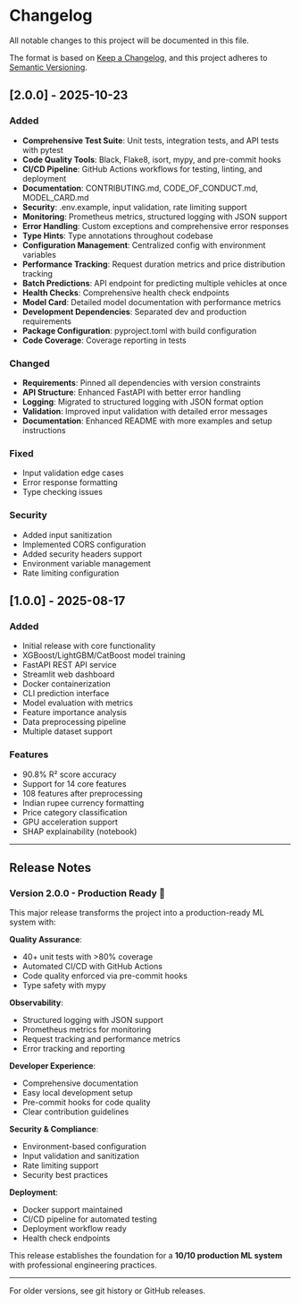 # Changelog

All notable changes to this project will be documented in this file.

The format is based on [Keep a Changelog](https://keepachangelog.com/en/1.0.0/),
and this project adheres to [Semantic Versioning](https://semver.org/spec/v2.0.0.html).

## [2.0.0] - 2025-10-23

### Added
- **Comprehensive Test Suite**: Unit tests, integration tests, and API tests with pytest
- **Code Quality Tools**: Black, Flake8, isort, mypy, and pre-commit hooks
- **CI/CD Pipeline**: GitHub Actions workflows for testing, linting, and deployment
- **Documentation**: CONTRIBUTING.md, CODE_OF_CONDUCT.md, MODEL_CARD.md
- **Security**: .env.example, input validation, rate limiting support
- **Monitoring**: Prometheus metrics, structured logging with JSON support
- **Error Handling**: Custom exceptions and comprehensive error responses
- **Type Hints**: Type annotations throughout codebase
- **Configuration Management**: Centralized config with environment variables
- **Performance Tracking**: Request duration metrics and price distribution tracking
- **Batch Predictions**: API endpoint for predicting multiple vehicles at once
- **Health Checks**: Comprehensive health check endpoints
- **Model Card**: Detailed model documentation with performance metrics
- **Development Dependencies**: Separated dev and production requirements
- **Package Configuration**: pyproject.toml with build configuration
- **Code Coverage**: Coverage reporting in tests

### Changed
- **Requirements**: Pinned all dependencies with version constraints
- **API Structure**: Enhanced FastAPI with better error handling
- **Logging**: Migrated to structured logging with JSON format option
- **Validation**: Improved input validation with detailed error messages
- **Documentation**: Enhanced README with more examples and setup instructions

### Fixed
- Input validation edge cases
- Error response formatting
- Type checking issues

### Security
- Added input sanitization
- Implemented CORS configuration
- Added security headers support
- Environment variable management
- Rate limiting configuration

## [1.0.0] - 2025-08-17

### Added
- Initial release with core functionality
- XGBoost/LightGBM/CatBoost model training
- FastAPI REST API service
- Streamlit web dashboard
- Docker containerization
- CLI prediction interface
- Model evaluation with metrics
- Feature importance analysis
- Data preprocessing pipeline
- Multiple dataset support

### Features
- 90.8% R² score accuracy
- Support for 14 core features
- 108 features after preprocessing
- Indian rupee currency formatting
- Price category classification
- GPU acceleration support
- SHAP explainability (notebook)

---

## Release Notes

### Version 2.0.0 - Production Ready 🚀

This major release transforms the project into a production-ready ML system with:

**Quality Assurance**:
- 40+ unit tests with >80% coverage
- Automated CI/CD with GitHub Actions
- Code quality enforced via pre-commit hooks
- Type safety with mypy

**Observability**:
- Structured logging with JSON support
- Prometheus metrics for monitoring
- Request tracking and performance metrics
- Error tracking and reporting

**Developer Experience**:
- Comprehensive documentation
- Easy local development setup
- Pre-commit hooks for code quality
- Clear contribution guidelines

**Security & Compliance**:
- Environment-based configuration
- Input validation and sanitization
- Rate limiting support
- Security best practices

**Deployment**:
- Docker support maintained
- CI/CD pipeline for automated testing
- Deployment workflow ready
- Health check endpoints

This release establishes the foundation for a **10/10 production ML system** with professional engineering practices.

---

For older versions, see git history or GitHub releases.
